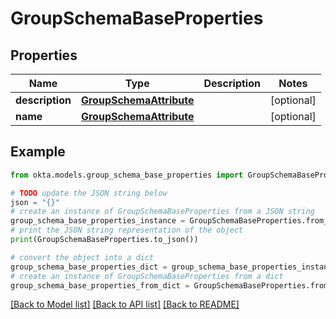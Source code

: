 # GroupSchemaBaseProperties


## Properties

Name | Type | Description | Notes
------------ | ------------- | ------------- | -------------
**description** | [**GroupSchemaAttribute**](GroupSchemaAttribute.md) |  | [optional] 
**name** | [**GroupSchemaAttribute**](GroupSchemaAttribute.md) |  | [optional] 

## Example

```python
from okta.models.group_schema_base_properties import GroupSchemaBaseProperties

# TODO update the JSON string below
json = "{}"
# create an instance of GroupSchemaBaseProperties from a JSON string
group_schema_base_properties_instance = GroupSchemaBaseProperties.from_json(json)
# print the JSON string representation of the object
print(GroupSchemaBaseProperties.to_json())

# convert the object into a dict
group_schema_base_properties_dict = group_schema_base_properties_instance.to_dict()
# create an instance of GroupSchemaBaseProperties from a dict
group_schema_base_properties_from_dict = GroupSchemaBaseProperties.from_dict(group_schema_base_properties_dict)
```
[[Back to Model list]](../README.md#documentation-for-models) [[Back to API list]](../README.md#documentation-for-api-endpoints) [[Back to README]](../README.md)


